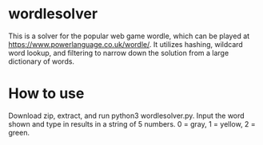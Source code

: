 # wordlesolver

This is a solver for the popular web game wordle, which can be played at https://www.powerlanguage.co.uk/wordle/.
It utilizes hashing, wildcard word lookup, and filtering to narrow down the solution from a large dictionary of words.

# How to use
Download zip, extract, and run python3 wordlesolver.py. Input the word shown and type in results in a string of 5 numbers. 0 = gray, 1 = yellow, 2 = green.
